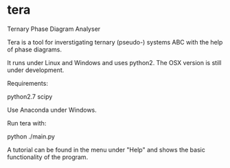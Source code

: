 # tera
Ternary Phase Diagram Analyser

Tera is a tool for inverstigating ternary (pseudo-) systems ABC with the help of phase diagrams. 

It runs under Linux and Windows and uses python2. The OSX version is still under development. 

Requirements:

python2.7
scipy

Use Anaconda under Windows. 

Run tera with: 

python ./main.py 

A tutorial can be found in the menu under "Help" and shows the basic functionality of the program.  
